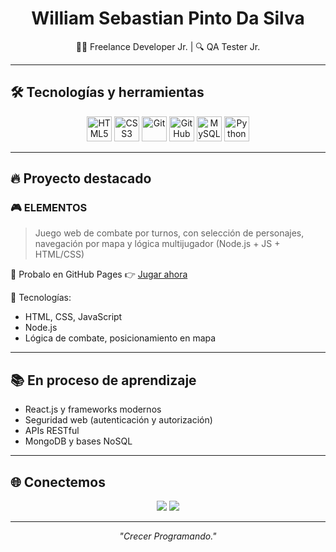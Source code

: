 <h1 align="center">William Sebastian Pinto Da Silva</h1>
<p align="center"> 🧑‍💻 Freelance Developer Jr. | 🔍 QA Tester Jr. </p>

---

## 🛠️ Tecnologías y herramientas

<p align="center">
  <img src="https://cdn.jsdelivr.net/gh/devicons/devicon/icons/html5/html5-original.svg" height="40" alt="HTML5"/>
  <img src="https://cdn.jsdelivr.net/gh/devicons/devicon/icons/css3/css3-original.svg" height="40" alt="CSS3"/> 
  <img src="https://cdn.jsdelivr.net/gh/devicons/devicon/icons/git/git-original.svg" height="40" alt="Git"/>
  <img src="https://cdn.jsdelivr.net/gh/devicons/devicon/icons/github/github-original.svg" height="40" alt="GitHub"/>
  <img src="https://cdn.jsdelivr.net/gh/devicons/devicon/icons/mysql/mysql-original.svg" height="40" alt="MySQL"/>
  <img src="https://cdn.jsdelivr.net/gh/devicons/devicon/icons/python/python-original.svg" height="40" alt="Python"/>
</p>

---

## 🔥 Proyecto destacado

### 🎮 ELEMENTOS
> Juego web de combate por turnos, con selección de personajes, navegación por mapa y lógica multijugador (Node.js + JS + HTML/CSS)

🔗 Probalo en GitHub Pages 👉 [Jugar ahora](https://wsebastianpds.github.io/elementos-game/)

🧱 Tecnologías:

- HTML, CSS, JavaScript
- Node.js 
- Lógica de combate, posicionamiento en mapa

---

## 📚 En proceso de aprendizaje

- React.js y frameworks modernos
- Seguridad web (autenticación y autorización)
- APIs RESTful
- MongoDB y bases NoSQL

---

## 🌐 Conectemos

<p align="center">
  <a href="mailto:williamsebastianpds@gmail.com"><img src="https://img.shields.io/badge/Email-%23D14836.svg?&style=for-the-badge&logo=gmail&logoColor=white" /></a>
  <a href="https://www.linkedin.com/in/wsebastianpds"><img src="https://img.shields.io/badge/LinkedIn-%230077B5.svg?&style=for-the-badge&logo=linkedin&logoColor=white" /></a>
</p>

---

<p align="center"><i>"Crecer Programando."</i></p>

